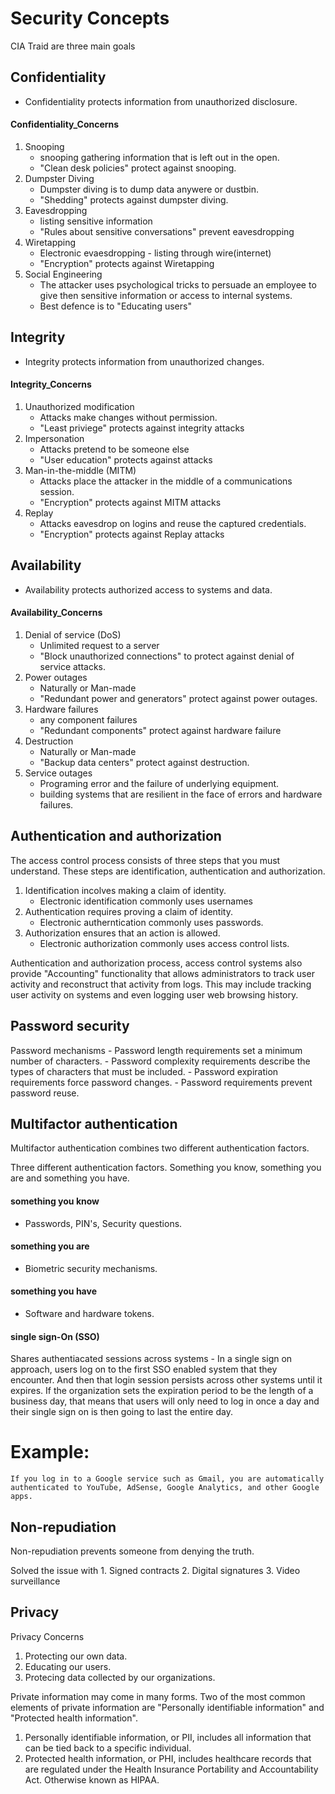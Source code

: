 # Security Concepts
CIA Traid are three main goals

## Confidentiality
- Confidentiality protects information from unauthorized disclosure.

#### Confidentiality_Concerns
1. Snooping
	- snooping gathering information that is left out in the open.
	- "Clean desk policies" protect against snooping.
2. Dumpster Diving
	- Dumpster diving is to dump data anywere or dustbin.
	- "Shedding" protects against dumpster diving.
3. Eavesdropping
	- listing sensitive information
	- "Rules about sensitive conversations" prevent eavesdropping
4. Wiretapping
	- Electronic evaesdropping - listing through wire(internet)
	- "Encryption" protects against Wiretapping
5. Social Engineering
	- The attacker uses psychological tricks to persuade an employee to give then sensitive information or access to internal systems.
	- Best defence is to "Educating users"


## Integrity
- Integrity protects information from unauthorized changes.
#### Integrity_Concerns
1. Unauthorized modification
	- Attacks make changes without permission.
	- "Least priviege" protects against integrity attacks
2. Impersonation
	- Attacks pretend to be someone else
	- "User education" protects against attacks
3. Man-in-the-middle (MITM)
	- Attacks place the attacker in the middle of a communications session.
	- "Encryption" protects against MITM attacks
4. Replay
	- Attacks eavesdrop on logins and reuse the captured credentials.
	- "Encryption" protects against Replay attacks

## Availability
- Availability protects authorized access to systems and data.
#### Availability_Concerns
1. Denial of service (DoS)
	- Unlimited request to a server
	- "Block unauthorized connections" to protect against denial of service attacks.
2. Power outages
	- Naturally or Man-made
	- "Redundant power and generators" protect against power outages.
3. Hardware failures
	- any component failures
	- "Redundant components" protect against hardware failure
4. Destruction
	- Naturally or Man-made
	- "Backup data centers" protect against destruction.
5. Service outages
	- Programing error and the failure of underlying equipment.
	- building systems that are resilient in the face of errors and hardware failures.


## Authentication and authorization
The access control process consists of three steps that you must understand. These steps are identification, authentication and authorization.

1. Identification incolves making a claim of identity.
	- Electronic identification commonly uses usernames
2. Authentication requires proving a claim of identity.
	- Electronic autherntication commonly uses passwords.
3. Authorization ensures that an action is allowed.
	- Electronic authorization commonly uses access control lists.

Authentication and authorization process, access control systems also provide "Accounting" functionality that allows administrators to track user activity and reconstruct that activity from logs. This may include tracking user activity on systems and even logging user web browsing history.


## Password security
Password mechanisms
	- Password length requirements set a minimum number of characters. 
	- Password complexity requirements describe the types of characters that must be included.
	- Password expiration requirements force password changes.
	- Password requirements prevent password reuse.


## Multifactor authentication
Multifactor authentication combines two different authentication factors.

Three different authentication factors. Something you know, something you are and something you have.

#### something you know
- Passwords, PIN's, Security questions.
#### something you are
- Biometric security mechanisms.
#### something you have
- Software and hardware tokens.

#### single sign-On (SSO)
Shares authentiacated sessions across systems
	- In a single sign on approach, users log on to the first SSO enabled system that they encounter. And then that login session persists across other systems until it expires. If the organization sets the expiration period to be the length of a business day, that means that users will only need to log in once a day and their single sign on is then going to last the entire day.
# Example:  
	If you log in to a Google service such as Gmail, you are automatically authenticated to YouTube, AdSense, Google Analytics, and other Google apps.



## Non-repudiation
Non-repudiation prevents someone from denying the truth.

Solved the issue with
	1. Signed contracts
	2. Digital signatures
	3. Video surveillance


## Privacy
Privacy Concerns
1. Protecting our own data.
2. Educating our users.
3. Protecing data collected by our organizations.

Private information may come in many forms. Two of the most common elements of private information are "Personally identifiable information" and "Protected health information".
1. Personally identifiable information, or PII, includes all information that can be tied back to a specific individual. 
2. Protected health information, or PHI, includes healthcare records that are regulated under the Health Insurance Portability and Accountability Act. Otherwise known as HIPAA.
